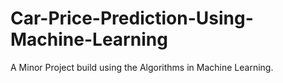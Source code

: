 # Car-Price-Prediction-Using-Machine-Learning
A Minor Project build using the Algorithms in Machine Learning.
